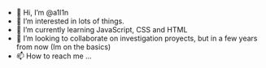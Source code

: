 - 👋 Hi, I’m @a1l1n
- 👀 I’m interested in lots of things. 
- 🌱 I’m currently learning JavaScript, CSS and HTML
- 💞️ I’m looking to collaborate on investigation proyects, but in a few years from now (Im on the basics)
- 📫 How to reach me ...

<!---
a1l1n/a1l1n is a ✨ special ✨ repository because its `README.md` (this file) appears on your GitHub profile.
You can click the Preview link to take a look at your changes.
--->
